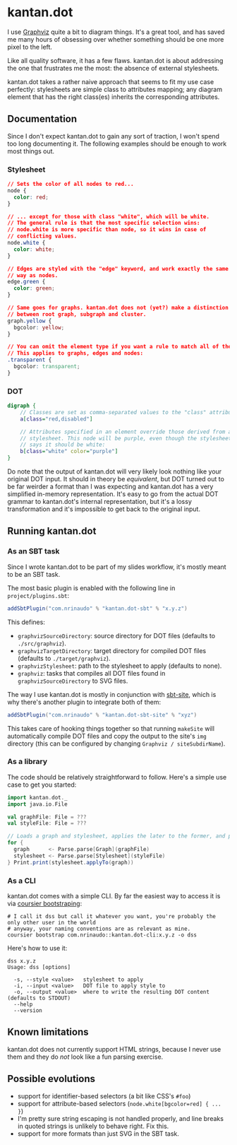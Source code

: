 # kantan.dot

I use [Graphviz](https://graphviz.org/download/) quite a bit to diagram things. It's a great tool, and has saved me many hours of obsessing over whether something should be one more pixel to the left.

Like all quality software, it has a few flaws. kantan.dot is about addressing the one that frustrates me the most: the absence of external stylesheets.

kantan.dot takes a rather naive approach that seems to fit my use case perfectly: stylesheets are simple class to attributes mapping; any diagram element that has the right class(es) inherits the corresponding attributes.

## Documentation

Since I don't expect kantan.dot to gain any sort of traction, I won't spend too long documenting it. The following examples should be enough to work most things out.


### Stylesheet
```css
// Sets the color of all nodes to red...
node {
  color: red;
}

// ... except for those with class "white", which will be white.
// The general rule is that the most specific selection wins:
// node.white is more specific than node, so it wins in case of
// conflicting values.
node.white {
  color: white;
}

// Edges are styled with the "edge" keyword, and work exactly the same
// way as nodes.
edge.green {
  color: green;
}

// Same goes for graphs. kantan.dot does not (yet?) make a distinction
// between root graph, subgraph and cluster.
graph.yellow {
  bgcolor: yellow;
}

// You can omit the element type if you want a rule to match all of them.
// This applies to graphs, edges and nodes:
.transparent {
  bgcolor: transparent;
}
```

### DOT
```dot
digraph {
    // Classes are set as comma-separated values to the "class" attribute.
    a[class="red,disabled"]

    // Attributes specified in an element override those derived from a
    // stylesheet. This node will be purple, even though the stylesheet
    // says it should be white:
    b[class="white" color="purple"]
}
```

Do note that the output of kantan.dot will very likely look nothing like your original DOT input. It should in theory be *equivalent*, but DOT turned out to be far weirder a format than I was expecting
and kantan.dot has a very simplified in-memory representation. It's easy to go from the actual DOT grammar to kantan.dot's internal representation, but it's a lossy transformation and it's impossible to
get back to the original input.

## Running kantan.dot
### As an SBT task
Since I wrote kantan.dot to be part of my slides workflow, it's mostly meant to be an SBT task.

The most basic plugin is enabled with the following line in `project/plugins.sbt`:

```sbt
addSbtPlugin("com.nrinaudo" % "kantan.dot-sbt" % "x.y.z")
```

This defines:
* `graphvizSourceDirectory`: source directory for DOT files (defaults to `./src/graphviz`).
* `graphvizTargetDirectory`: target directory for compiled DOT files (defaults to `./target/graphviz`).
* `graphvizStylesheet`: path to the stylesheet to apply (defaults to none).
* `graphviz`: tasks that compiles all DOT files found in `graphvizSourceDirectory` to SVG files.

The way I use kantan.dot is mostly in conjunction with [sbt-site](https://github.com/sbt/sbt-site), which is why
there's another plugin to integrate both of them:

```sbt
addSbtPlugin("com.nrinaudo" % "kantan.dot-sbt-site" % "xyz")
```

This takes care of hooking things together so that running `makeSite` will automatically compile DOT files and
copy the output to the site's `img` directory (this can be configured by changing `Graphviz / siteSubdirName`).

### As a library

The code should be relatively straightforward to follow. Here's a simple use case to get you started:

```scala
import kantan.dot._
import java.io.File

val graphFile: File = ???
val styleFile: File = ???

// Loads a graph and stylesheet, applies the later to the former, and prints the result to stdout.
for {
  graph      <- Parse.parse[Graph](graphFile)
  stylesheet <- Parse.parse[Stylesheet](styleFile)
} Print.print(stylesheet.applyTo(graph))
```

### As a CLI

kantan.dot comes with a simple CLI. By far the easiest way to access it is via [coursier bootstraping](https://get-coursier.io/docs/cli-bootstrap):

```shell
# I call it dss but call it whatever you want, you're probably the only other user in the world
# anyway, your naming conventions are as relevant as mine.
coursier bootstrap com.nrinaudo::kantan.dot-cli:x.y.z -o dss
```

Here's how to use it:

```shell
dss x.y.z
Usage: dss [options]

  -s, --style <value>   stylesheet to apply
  -i, --input <value>   DOT file to apply style to
  -o, --output <value>  where to write the resulting DOT content (defaults to STDOUT)
  --help
  --version
```

## Known limitations
kantan.dot does not currently support HTML strings, because I never use them and they do *not* look like a fun parsing exercise.

## Possible evolutions

* support for identifier-based selectors (a bit like CSS's `#foo`)
* support for attribute-based selectors (`node.white[bgcolor=red] { ... }`)
* I'm pretty sure string escaping is not handled properly, and line breaks in quoted strings is unlikely to behave right. Fix this.
* support for more formats than just SVG in the SBT task.
